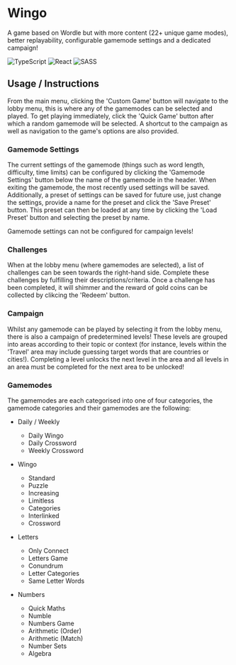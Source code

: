 # Wingo
A game based on Wordle but with more content (22+ unique game modes), better replayability, configurable gamemode settings and a dedicated campaign!

![TypeScript](https://img.shields.io/badge/typescript-%23007ACC.svg?style=for-the-badge&logo=typescript&logoColor=white)
![React](https://img.shields.io/badge/react-%2320232a.svg?style=for-the-badge&logo=react&logoColor=%2361DAFB)
![SASS](https://img.shields.io/badge/SASS-hotpink.svg?style=for-the-badge&logo=SASS&logoColor=white)

## Usage / Instructions
From the main menu, clicking the 'Custom Game' button will navigate to the lobby menu, this is where any of the gamemodes can be selected and played. To get playing immediately, click the 'Quick Game' button after which a random gamemode will be selected. A shortcut to the campaign as well as navigation to the game's options are also provided.

### Gamemode Settings
The current settings of the gamemode (things such as word length, difficulty, time limits) can be configured by clicking the 'Gamemode Settings' button below the name of the gamemode in the header. When exiting the gamemode, the most recently used settings will be saved. Additionally, a preset of settings can be saved for future use, just change the settings, provide a name for the preset and click the 'Save Preset' button. This preset can then be loaded at any time by clicking the 'Load Preset' button and selecting the preset by name.

Gamemode settings can not be configured for campaign levels!
### Challenges
When at the lobby menu (where gamemodes are selected), a list of challenges can be seen towards the right-hand side. Complete these challenges by fulfilling their descriptions/criteria. Once a challenge has been completed, it will shimmer and the reward of gold coins can be collected by clikcing the 'Redeem' button.

### Campaign
Whilst any gamemode can be played by selecting it from the lobby menu, there is also a campaign of predetermined levels! These levels are grouped into areas according to their topic or context (for instance, levels within the 'Travel' area may include guessing target words that are countries or cities!). Completing a level unlocks the next level in the area and all levels in an area must be completed for the next area to be unlocked!
### Gamemodes
The gamemodes are each categorised into one of four categories, the gamemode categories and their gamemodes are the following:

* Daily / Weekly
    * Daily Wingo
    * Daily Crossword
    * Weekly Crossword

* Wingo
    * Standard
    * Puzzle
    * Increasing
    * Limitless
    * Categories
    * Interlinked
    * Crossword

* Letters
    * Only Connect
    * Letters Game
    * Conundrum
    * Letter Categories
    * Same Letter Words

* Numbers
    * Quick Maths
    * Numble
    * Numbers Game
    * Arithmetic (Order)
    * Arithmetic (Match)
    * Number Sets
    * Algebra